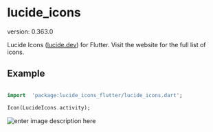 
# lucide_icons

version: 0.363.0

  

Lucide Icons ([lucide.dev](https://lucide.dev)) for Flutter. Visit the website for the full list of icons.

  

## Example

```dart

import  'package:lucide_icons_flutter/lucide_icons.dart';

Icon(LucideIcons.activity);

```

  ![enter image description here](https://i.imgur.com/iopbEUh.png)